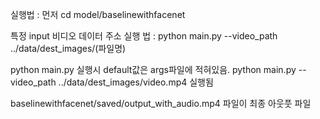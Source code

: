 실행법 : 먼저 cd model/baselinewithfacenet  

특정 input 비디오 데이터 주소 실행 법 : python main.py --video_path ../data/dest_images/(파일명)  

python main.py 실행시 default값은 args파일에 적혀있음. python main.py --video_path ../data/dest_images/video.mp4 실행됨  


baselinewithfacenet/saved/output_with_audio.mp4 파일이 최종 아웃풋 파일
